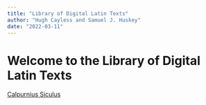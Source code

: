 ```yaml
---
title: "Library of Digital Latin Texts"
author: "Hugh Cayless and Samuel J. Huskey"
date: "2022-03-11"
---
```


# Welcome to the Library of Digital Latin Texts

[Calpurnius Siculus](https://github.com/sjhuskey/ldlt-publishing/blob/main/docs/Calpurnius_Siculus/front1.html)
